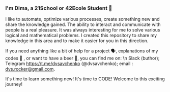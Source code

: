 ### I'm Dima, a 21School or 42Ecole Student 👋

I like to automate, optimize various processes, create something new and share the knowledge gained. 
The ability to interact and communicate with people is a real pleasure. 
It was always interesting for me to solve various logical and mathematical problems. 
I created this repository to share my knowledge in this area and to make it easier for you in this direction. 

If you need anything like a bit of help for a project 🗣️,  explanations of my codes 💬 , or want to have a beer 🍻, 
you can find me on: \n
Slack (buthor);
Telegram https://t.me/dvsavchenko (@dvsavchenko);
email : dvs.rocker@gmail.com.

It's time to learn something new! It's time to CODE!
Welcome to this exciting journey!
